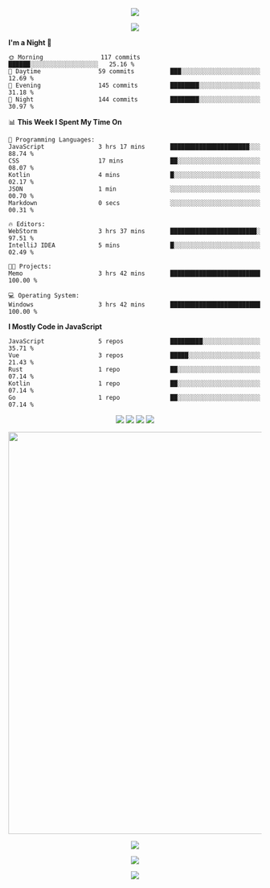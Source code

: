 <!-- https://github.com/kyechan99/capsule-render -->
<p align="center">
<img src="https://capsule-render.vercel.app/api?type=waving&color=timeGradient&height=300&&section=header&text=HELLO%20THERE!&fontSize=90&fontAlign=50&fontAlignY=30&desc=I%20am%20KinLeoapple!&descAlign=50&descSize=30&descAlignY=60&animation=twinkling" />
</p>

<!-- https://github.com/DenverCoder1/readme-typing-svg -->
<p align="center">
<img src="https://readme-typing-svg.demolab.com?font=Orbitron&size=25&pause=1000&center=true&vCenter=true&random=false&width=600&lines=I+am+super+obsessed+with+programming!;Well+...+Maybe+not+..." />
</p>

<!-- https://github.com/anmol098/waka-readme-stats -->
<!--START_SECTION:waka-->
**I'm a Night 🦉** 

```text
🌞 Morning                117 commits         ██████░░░░░░░░░░░░░░░░░░░   25.16 % 
🌆 Daytime                59 commits          ███░░░░░░░░░░░░░░░░░░░░░░   12.69 % 
🌃 Evening                145 commits         ████████░░░░░░░░░░░░░░░░░   31.18 % 
🌙 Night                  144 commits         ████████░░░░░░░░░░░░░░░░░   30.97 % 
```


📊 **This Week I Spent My Time On** 

```text
💬 Programming Languages: 
JavaScript               3 hrs 17 mins       ██████████████████████░░░   88.74 % 
CSS                      17 mins             ██░░░░░░░░░░░░░░░░░░░░░░░   08.07 % 
Kotlin                   4 mins              █░░░░░░░░░░░░░░░░░░░░░░░░   02.17 % 
JSON                     1 min               ░░░░░░░░░░░░░░░░░░░░░░░░░   00.70 % 
Markdown                 0 secs              ░░░░░░░░░░░░░░░░░░░░░░░░░   00.31 % 

🔥 Editors: 
WebStorm                 3 hrs 37 mins       ████████████████████████░   97.51 % 
IntelliJ IDEA            5 mins              █░░░░░░░░░░░░░░░░░░░░░░░░   02.49 % 

🐱‍💻 Projects: 
Memo                     3 hrs 42 mins       █████████████████████████   100.00 % 

💻 Operating System: 
Windows                  3 hrs 42 mins       █████████████████████████   100.00 % 
```

**I Mostly Code in JavaScript** 

```text
JavaScript               5 repos             █████████░░░░░░░░░░░░░░░░   35.71 % 
Vue                      3 repos             █████░░░░░░░░░░░░░░░░░░░░   21.43 % 
Rust                     1 repo              ██░░░░░░░░░░░░░░░░░░░░░░░   07.14 % 
Kotlin                   1 repo              ██░░░░░░░░░░░░░░░░░░░░░░░   07.14 % 
Go                       1 repo              ██░░░░░░░░░░░░░░░░░░░░░░░   07.14 % 
```




<!--END_SECTION:waka-->

<!-- https://github.com/badges/shields -->
<p align="center">
<a href="https://github.com/KinLeoapple"><img src="https://img.shields.io/badge/GitHub-KinLeoapple-blue?logo=github" /></a>
<a href="https://space.bilibili.com/77531961"><img src="https://img.shields.io/badge/哔哩哔哩-巷陌雨季-pink?logo=bilibili" /></a>
<img src="https://img.shields.io/badge/QQ-996711203-green?logo=tencentqq" />
<!-- https://github.com/antonkomarev/github-profile-views-counter -->
<img src="https://komarev.com/ghpvc/?username=KinLeoapple&abbreviated=true&color=yellow" />
</p>

<!-- https://github.com/Ashutosh00710/github-readme-activity-graph -->
<p align="center">
  <img width="800" src="https://github-readme-activity-graph.vercel.app/graph?username=Kinleoapple&theme=github-compact&hide_border=true&area=true" />
</p>

<p align="center">
<img align="center" src="https://github-readme-stats.vercel.app/api/top-langs/?username=Kinleoapple&theme=transparent&hide_border=true&layout=donut-vertical&langs_count=6" />
</p>

<p align="center">
  <a href="https://skillicons.dev">
    <img src="https://skillicons.dev/icons?i=electron,flutter,go,html,java,js,kotlin,ktor,mongodb,py,react,vue,spring,sqlite,mysql" />
  </a>
</p>

<!-- https://github.com/kyechan99/capsule-render -->
<p align="center">
<img src="https://capsule-render.vercel.app/api?type=waving&color=timeGradient&height=300&&section=footer&text=THE%20END!&fontSize=90&fontAlign=50&fontAlignY=70&desc=Enjoy%20your%20journey%20of%20coding!&descAlign=50&descSize=30&descAlignY=40&animation=twinkling" />
</p>
